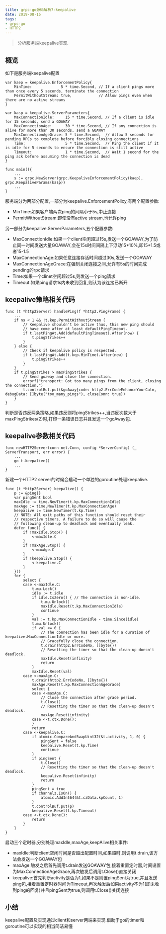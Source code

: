 ```yaml
---
title: grpc-go源码解析7-keepalive
date: 2019-08-15
tags: 
- grpc-go
- HTTP2
---
```


>分析服务端keepalive实现

## 概览
如下是服务端keepalive配置
```
var kaep = keepalive.EnforcementPolicy{
	MinTime:             5 * time.Second, // If a client pings more than once every 5 seconds, terminate the connection
	PermitWithoutStream: true,            // Allow pings even when there are no active streams
}

var kasp = keepalive.ServerParameters{
	MaxConnectionIdle:     15 * time.Second, // If a client is idle for 15 seconds, send a GOAWAY
	MaxConnectionAge:      30 * time.Second, // If any connection is alive for more than 30 seconds, send a GOAWAY
	MaxConnectionAgeGrace: 5 * time.Second,  // Allow 5 seconds for pending RPCs to complete before forcibly closing connections
	Time:                  5 * time.Second,  // Ping the client if it is idle for 5 seconds to ensure the connection is still active
	Timeout:               1 * time.Second,  // Wait 1 second for the ping ack before assuming the connection is dead
}

func main(){
	...
	s := grpc.NewServer(grpc.KeepaliveEnforcementPolicy(kaep), grpc.KeepaliveParams(kasp))
	...
}

```
服务端分为两部分配置,一部分为keepalive.EnforcementPolicy,有两个配置参数:

* MinTime:如果客户端两次ping的间隔小于5s,中止连接
* PermitWithoutStream:即使没有active stream,也允许ping

另一部分为keepalive.ServerParameters,五个配置参数:
* MaxConnectionIdle:如果一个client空闲超过15s,发送一个GOAWAY,为了防止同一时间发送大量GOAWAY,会在15s时间间隔上下浮动15*10%,即15+1.5或者15-1.5
* MaxConnectionAge:如果任意连接存活时间超过30s,发送一个GOAWAY
* MaxConnectionAgeGrace:在强制关闭连接之间,允许有5s的时间完成pending的rpc请求
* Time:如果一个clinet空闲超过5s,则发送一个ping请求
* Timeout:如果ping请求1s内未收到回复,则认为该连接已断开


## keepalive策略相关代码

```
func (t *http2Server) handlePing(f *http2.PingFrame) {
	...
	if ns < 1 && !t.kep.PermitWithoutStream {
		// Keepalive shouldn't be active thus, this new ping should
		// have come after at least defaultPingTimeout.
		if t.lastPingAt.Add(defaultPingTimeout).After(now) {
			t.pingStrikes++
		}
	} else {
		// Check if keepalive policy is respected.
		if t.lastPingAt.Add(t.kep.MinTime).After(now) {
			t.pingStrikes++
		}
	}
	if t.pingStrikes > maxPingStrikes {
		// Send goaway and close the connection.
		errorf("transport: Got too many pings from the client, closing the connection.")
		t.controlBuf.put(&goAway{code: http2.ErrCodeEnhanceYourCalm, debugData: []byte("too_many_pings"), closeConn: true})
	}
}
```
判断是否违反两条策略,如果违反则将pingStrikes++,当违反次数大于maxPingStrikes(2)时,打印一条错误日志并且发送一个goAway包.


## keepalive参数相关代码

```
func newHTTP2Server(conn net.Conn, config *ServerConfig) (_ ServerTransport, err error) {
	...
	go t.keepalive()
	...
}
```
新建一个HTTP2 server的时候会启动一个单独的goroutine处理keepalive.


```
func (t *http2Server) keepalive() {
	p := &ping{}
	var pingSent bool
	maxIdle := time.NewTimer(t.kp.MaxConnectionIdle)
	maxAge := time.NewTimer(t.kp.MaxConnectionAge)
	keepalive := time.NewTimer(t.kp.Time)
	// NOTE: All exit paths of this function should reset their
	// respective timers. A failure to do so will cause the
	// following clean-up to deadlock and eventually leak.
	defer func() {
		if !maxIdle.Stop() {
			<-maxIdle.C
		}
		if !maxAge.Stop() {
			<-maxAge.C
		}
		if !keepalive.Stop() {
			<-keepalive.C
		}
	}()
	for {
		select {
		case <-maxIdle.C:
			t.mu.Lock()
			idle := t.idle
			if idle.IsZero() { // The connection is non-idle.
				t.mu.Unlock()
				maxIdle.Reset(t.kp.MaxConnectionIdle)
				continue
			}
			val := t.kp.MaxConnectionIdle - time.Since(idle)
			t.mu.Unlock()
			if val <= 0 {
				// The connection has been idle for a duration of keepalive.MaxConnectionIdle or more.
				// Gracefully close the connection.
				t.drain(http2.ErrCodeNo, []byte{})
				// Resetting the timer so that the clean-up doesn't deadlock.
				maxIdle.Reset(infinity)
				return
			}
			maxIdle.Reset(val)
		case <-maxAge.C:
			t.drain(http2.ErrCodeNo, []byte{})
			maxAge.Reset(t.kp.MaxConnectionAgeGrace)
			select {
			case <-maxAge.C:
				// Close the connection after grace period.
				t.Close()
				// Resetting the timer so that the clean-up doesn't deadlock.
				maxAge.Reset(infinity)
			case <-t.ctx.Done():
			}
			return
		case <-keepalive.C:
			if atomic.CompareAndSwapUint32(&t.activity, 1, 0) {
				pingSent = false
				keepalive.Reset(t.kp.Time)
				continue
			}
			if pingSent {
				t.Close()
				// Resetting the timer so that the clean-up doesn't deadlock.
				keepalive.Reset(infinity)
				return
			}
			pingSent = true
			if channelz.IsOn() {
				atomic.AddInt64(&t.czData.kpCount, 1)
			}
			t.controlBuf.put(p)
			keepalive.Reset(t.kp.Timeout)
		case <-t.ctx.Done():
			return
		}
	}
}
```
启动三个定时器,分别处理maxIdle,maxAge,keepAlive相关事件:
* maxIdle:判断client空闲时间是否超出配置时间,如果超时,则调用t.drain,该方法会发送一个GOAWAY包
* maxAge:触发之后首先调用t.drain发送GOAWAY包,接着重置定时器,时间设置为MaxConnectionAgeGrace,再次触发后调用t.Close()直接关闭
* keepalive:首先判断activity是否为1,如果不是则置pingSent为true,并且发送ping包,接着重置定时器时间为Timeout,再次触发后如果activity不为1(即未收到ping的回复)并且pingSent为true,则调用t.Close()关闭连接

## 小结

keepalive配置及实现通过client和server两端来实现.借助于go的timer和goroutine可以实现的相当简洁易懂

